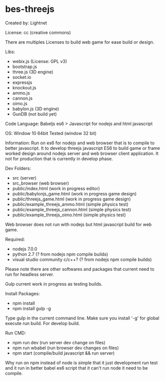 # bes-threejs

Created by: Lightnet

License: cc (creative commons)

There are multiples Licenses to build web game for ease build or design.

Libs:
 * webix.js (License: GPL v3)
 * bootstrap.js
 * three.js (3D engine)
 * socket.io
 * expressjs
 * knockout.js
 * ammo.js
 * cannon.js
 * oimo.js
 * babylon.js (3D engine)
 * GunDB (not build yet)

Code Language: Babeljs es6 > Javascript for nodejs and html javascript

OS: Window 10 64bit Tested (window 32 bit)

Information: Run on es6 for nodejs and web browser that is to compile to better javascript. It to develop threejs javascript ES6 to build game or frame worked design around nodejs server and web browser client application. It not for production that is currently in develop phase.

Dev Folders:
 * src (server)
 * src_browser (web browser)
 * public/index.html (work in progress editor)
 * public/babylonjs_game.html (work in progress game design)
 * public/threejs_game.html (work in progress game design)
 * public/example_threejs_ammo.html (simple physics test)
 * public/example_threejs_cannon.html (simple physics test)
 * public/example_threejs_oimo.html (simple physics test)

 Web browser does not run with nodejs but html javascript build for web game.

Required:
 * nodejs 7.0.0
 * python 2.7 (? from nodejs npm compile builds)
 * visual studio community c/c++? (? from nodejs npm compile builds)

 Please note there are other softwares and packages that current need to run for headless server.

Gulp current work in progress as testing builds.

Install Packages:
 * npm install
 * npm install gulp -g

Type gulp in the current command line. Make sure you install '-g' for global execute run build. For develop build.

Run CMD:
 * npm run dev (run server dev change on files)
 * npm run wbabel (run browser dev changes on files)
 * npm start (compile/build javascript && run server)

Why run on npm instead of node is simple that it just development run test and it run in better babel es6 script that it can't run node it need to be compile.
